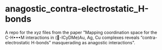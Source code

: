 # anagostic_contra-electrostatic_H-bonds
A repo for the xyz files from the paper "Mapping coordination space for the C-H•••M interactions in (-ICyDMe)Au, Ag, Cu complexes reveals “contra-electrostatic H-bonds” masquerading as anagostic interactions".
